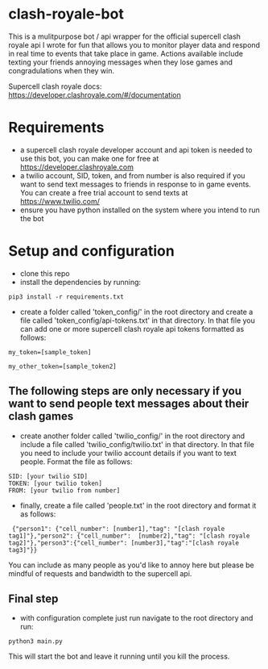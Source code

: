 # clash-royale-bot
This is a mulitpurpose bot / api wrapper for the official supercell clash royale api I wrote for fun that allows you to monitor player data and respond in real time to events that take place in game. Actions available include texting your friends annoying messages when they lose games and congradulations when they win.

Supercell clash royale docs:
https://developer.clashroyale.com/#/documentation

# Requirements
- a supercell clash royale developer account and api token is needed to use this bot, you can make one for free at https://developer.clashroyale.com
- a twilio account, SID, token, and from number is also required if you want to send text messages to friends in response to in game events. You can create a free trial account to send texts at https://www.twilio.com/
- ensure you have python installed on the system where you intend to run the bot
# Setup and configuration
- clone this repo
- install the dependencies by running:
```
pip3 install -r requirements.txt
```
- create a folder called 'token_config/' in the root directory and create a file called 'token_config/api-tokens.txt' in that directory. In that file you can add one or more supercell clash royale api tokens formatted as follows:
```
my_token=[sample_token]

my_other_token=[sample_token2]
```
## The following steps are only necessary if you want to send people text messages about their clash games
- create another folder called 'twilio_config/' in the root directory and include a file called 'twilio_config/twilio.txt' in that directory. In that file you need to include your twilio account details if you want to text people. Format the file as follows:
```
SID: [your twilio SID]
TOKEN: [your twilio token]
FROM: [your twilio from number]
```
 
 - finally, create a file called 'people.txt' in the root directory and format it as follows:
 ```
  {"person1": {"cell_number": [number1],"tag": "[clash royale tag1]"},"person2": {"cell_number":  [number2],"tag": "[clash royale tag2]"},"person3":{"cell_number": [number3],"tag":"[clash royale tag3]"}}
```
You can include as many people as you'd like to annoy here but please be mindful of requests and bandwidth to the supercell api.

## Final step
- with configuration complete just run navigate to the root directory and run:
```
python3 main.py
```
This will start the bot and leave it running until you kill the process.

